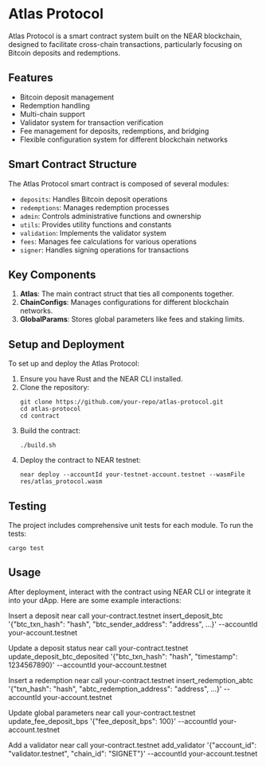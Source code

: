 # Atlas Protocol

Atlas Protocol is a smart contract system built on the NEAR blockchain, designed to facilitate cross-chain transactions, particularly focusing on Bitcoin deposits and redemptions.

## Features

- Bitcoin deposit management
- Redemption handling
- Multi-chain support
- Validator system for transaction verification
- Fee management for deposits, redemptions, and bridging
- Flexible configuration system for different blockchain networks

## Smart Contract Structure

The Atlas Protocol smart contract is composed of several modules:

- `deposits`: Handles Bitcoin deposit operations
- `redemptions`: Manages redemption processes
- `admin`: Controls administrative functions and ownership
- `utils`: Provides utility functions and constants
- `validation`: Implements the validator system
- `fees`: Manages fee calculations for various operations
- `signer`: Handles signing operations for transactions

## Key Components

1. **Atlas**: The main contract struct that ties all components together.
2. **ChainConfigs**: Manages configurations for different blockchain networks.
3. **GlobalParams**: Stores global parameters like fees and staking limits.

## Setup and Deployment

To set up and deploy the Atlas Protocol:

1. Ensure you have Rust and the NEAR CLI installed.
2. Clone the repository:
   ```
   git clone https://github.com/your-repo/atlas-protocol.git
   cd atlas-protocol
   cd contract
   ```
3. Build the contract:
   ```
   ./build.sh
   ```
4. Deploy the contract to NEAR testnet:
   ```
   near deploy --accountId your-testnet-account.testnet --wasmFile res/atlas_protocol.wasm
   ```

## Testing

The project includes comprehensive unit tests for each module. To run the tests:

```
cargo test
```

## Usage

After deployment, interact with the contract using NEAR CLI or integrate it into your dApp. Here are some example interactions:

Insert a deposit
near call your-contract.testnet insert_deposit_btc '{"btc_txn_hash": "hash", "btc_sender_address": "address", ...}' --accountId your-account.testnet

Update a deposit status
near call your-contract.testnet update_deposit_btc_deposited '{"btc_txn_hash": "hash", "timestamp": 1234567890}' --accountId your-account.testnet

Insert a redemption
near call your-contract.testnet insert_redemption_abtc '{"txn_hash": "hash", "abtc_redemption_address": "address", ...}' --accountId your-account.testnet

Update global parameters
near call your-contract.testnet update_fee_deposit_bps '{"fee_deposit_bps": 100}' --accountId your-account.testnet

Add a validator
near call your-contract.testnet add_validator '{"account_id": "validator.testnet", "chain_id": "SIGNET"}' --accountId your-account.testnet